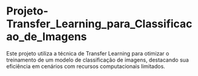 # Projeto-Transfer_Learning_para_Classificacao_de_Imagens
Este projeto utiliza a técnica de Transfer Learning para otimizar o treinamento de um modelo de classificação de imagens, destacando sua eficiência em cenários com recursos computacionais limitados.

